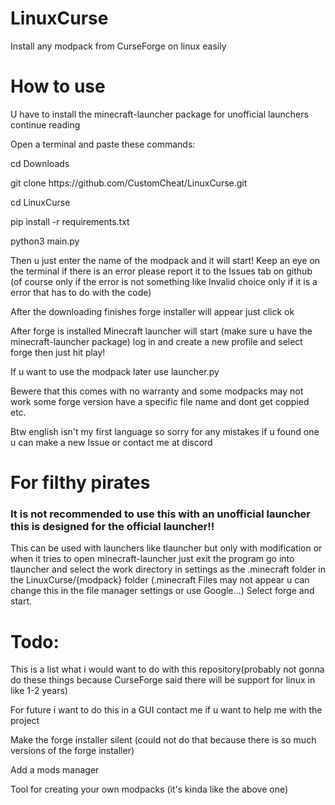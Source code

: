 # LinuxCurse
Install any modpack from CurseForge on linux easily

<h1>How to use</h1>
<p>U have to install the minecraft-launcher package for unofficial launchers continue reading</p>
<p>Open a terminal and paste these commands:</p>
<p>cd Downloads</p>
<p>git clone https://github.com/CustomCheat/LinuxCurse.git</p>
<p>cd LinuxCurse</p>
<p>pip install -r requirements.txt</p>
<p>python3 main.py</p>
<p>Then u just enter the name of the modpack and it will start! Keep an eye on the terminal if there is an error please report it to the Issues tab on github (of course only if the error is not something like Invalid choice only if it is a error that has to do with the code)</p>
<p>After the downloading finishes forge installer will appear just click ok</p>
<p>After forge is installed Minecraft launcher will start (make sure u have the minecraft-launcher package) log in and create a new profile and select forge then just hit play!</p>
<p>If u want to use the modpack later use launcher.py</p>
<p>Bewere that this comes with no warranty and some modpacks may not work some forge version have a specific file name and dont get coppied etc.</p>
<p>Btw english isn't my first language so sorry for any mistakes if u found one u can make a new Issue or contact me at discord</p>

<h1>For filthy pirates</h1>
<h3>It is not recommended to use this with an unofficial launcher this is designed for the official launcher!!</h3> <p>This can be used with launchers like tlauncher but only with modification or when it tries to open minecraft-launcher just exit the program go into tlauncher and select the work directory in settings as the .minecraft folder in the LinuxCurse/{modpack} folder (.minecraft Files may not appear u can change this in the file manager settings or use Google...) Select forge and start.</p>


<h1>Todo:</h1>
<p>This is a list what i would want to do with this repository(probably not gonna do these things because CurseForge said there will be support for linux in like 1-2 years)</p>
<p>For future i want to do this in a GUI contact me if u want to help me with the project</p>
<p>Make the forge installer silent (could not do that because there is so much versions of the forge installer)</p>
<p>Add a mods manager</p>
<p>Tool for creating your own modpacks (it's kinda like the above one)</p>
